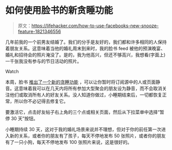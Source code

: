 # 如何使用脸书的新贪睡功能

> 原文：<https://lifehacker.com/how-to-use-facebooks-new-snooze-feature-1821346556>

几年前我的一个前男友结婚了。我们的分手是友好的，我们都和许多相同的人保持着朋友关系。这意味着当他的婚礼周末到来时，我的脸书 feed 被他的预演晚宴、婚礼和招待会的照片淹没了。是的，我为他高兴，但还不够高兴，我想看(字面上)一千张我没有参与的节日活动的照片。

Watch

本周，脸书 [推出了一个新的贪睡功能](https://newsroom.fb.com/news/2017/12/news-feed-fyi-snooze/) ，可以让你暂时将订阅源中的人或页面静音。这意味着我可以在几天内将所有参加大型聚会的朋友设为静音，而不会取消关注他们或取消所有人的好友关系。没人知道你做过，小睡期结束后，一切都恢复正常，所以你不必记得去修复它。

要激活它，点击好友帖子右上角的三个点或相关页面，然后从下拉菜单中选择“暂停 30 天”按钮。

小睡期持续 30 天，这对于我的婚礼场景来说并不理想，但对于你的前任第一次进入新的关系，或者你的朋友有了孩子，每天不停地发布 50 张照片，或者你的朋友有了一只小狗，每天不停地发布 100 张照片来说，这是很好的。